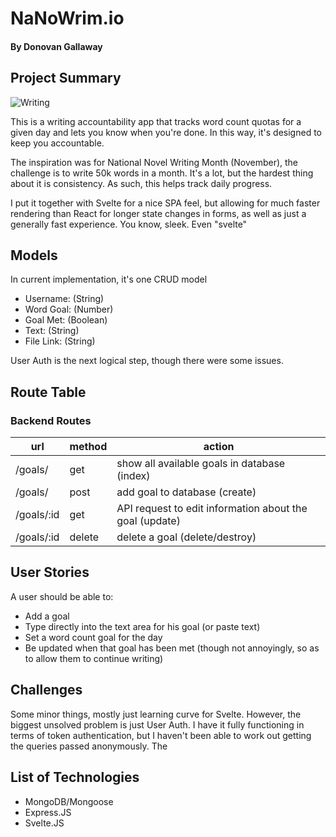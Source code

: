 # NaNoWrim.io
#### By Donovan Gallaway

## Project Summary

![Writing](https://i.imgur.com/A6Oox8l.jpeg)

This is a writing accountability app that tracks word count quotas for a given day and lets you know when you're done. In this way, it's designed to keep you accountable.

The inspiration was for National Novel Writing Month (November), the challenge is to write 50k words in a month. It's a lot, but the hardest thing about it is consistency. As such, this helps track daily progress.

I put it together with Svelte for a nice SPA feel, but allowing for much faster rendering than React for longer state changes in forms, as well as just a generally fast experience. You know, sleek. Even "svelte"

## Models

In current implementation, it's one CRUD model

- Username: (String)
- Word Goal: (Number)
- Goal Met: (Boolean)
- Text: (String)
- File Link: (String)

User Auth is the next logical step, though there were some issues.

## Route Table

### Backend Routes

| url | method | action |
|-----|--------|--------|
| /goals/ | get | show all available goals in database (index)|
| /goals/ | post | add goal to database (create)|
| /goals/:id | get | API request to edit information about the goal (update)|
| /goals/:id | delete | delete a goal (delete/destroy)|


## User Stories

A user should be able to:
- Add a goal
- Type directly into the text area for his goal (or paste text)
- Set a word count goal for the day
- Be updated when that goal has been met (though not annoyingly, so as to allow them to continue writing)

## Challenges

Some minor things, mostly just learning curve for Svelte. However, the biggest unsolved problem is just User Auth. I have it fully functioning in terms of token authentication, but I haven't been able to work out getting the queries passed anonymously. The 

## List of Technologies

- MongoDB/Mongoose
- Express.JS
- Svelte.JS